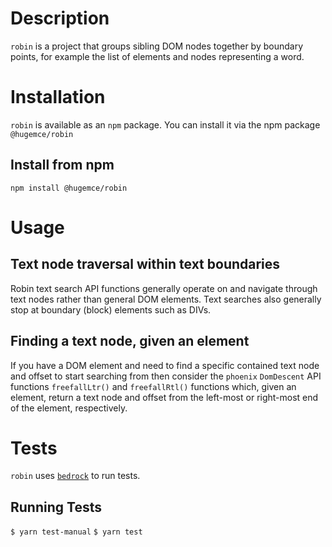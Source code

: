 # Description
`robin` is a project that groups sibling DOM nodes together by boundary points, for example the list of elements and nodes representing a word.
# Installation
`robin` is available as an `npm` package.  You can install it via the npm package `@hugemce/robin`
## Install from npm
`npm install @hugemce/robin`

# Usage
## Text node traversal within text boundaries

Robin text search API functions generally operate on and navigate through text nodes
rather than general DOM elements. Text searches also generally stop at boundary (block) elements such as DIVs.

## Finding a text node, given an element

If you have a DOM element and need to find a specific contained text node and offset to start searching from then consider the `phoenix` `DomDescent` API functions `freefallLtr()` and `freefallRtl()` functions which, given an element, return a text node and offset from the left-most or right-most end of the element, respectively.
# Tests
`robin` uses [`bedrock`](https://www.npmjs.com/package/@ephox/bedrock) to run tests.
## Running Tests
`$ yarn test-manual`
`$ yarn test`
